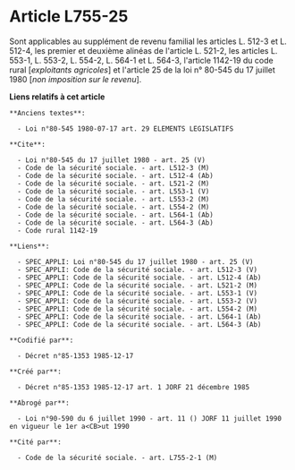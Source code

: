 # Article L755-25

Sont applicables au supplément de revenu familial les articles L. 512-3 et L. 512-4, les premier et deuxième alinéas de
l'article L. 521-2, les articles L. 553-1, L. 553-2, L. 554-2, L. 564-1 et L. 564-3, l'article 1142-19 du code rural
[*exploitants agricoles*] et l'article 25 de la loi n° 80-545 du 17 juillet 1980 [*non imposition sur le revenu*].

**Liens relatifs à cet article**

	**Anciens textes**:

	  - Loi n°80-545 1980-07-17 art. 29 ELEMENTS LEGISLATIFS

	**Cite**:

	  - Loi n°80-545 du 17 juillet 1980 - art. 25 (V)
	  - Code de la sécurité sociale. - art. L512-3 (M)
	  - Code de la sécurité sociale. - art. L512-4 (Ab)
	  - Code de la sécurité sociale. - art. L521-2 (M)
	  - Code de la sécurité sociale. - art. L553-1 (V)
	  - Code de la sécurité sociale. - art. L553-2 (M)
	  - Code de la sécurité sociale. - art. L554-2 (M)
	  - Code de la sécurité sociale. - art. L564-1 (Ab)
	  - Code de la sécurité sociale. - art. L564-3 (Ab)
	  - Code rural 1142-19

	**Liens**:

	  - SPEC_APPLI: Loi n°80-545 du 17 juillet 1980 - art. 25 (V)
	  - SPEC_APPLI: Code de la sécurité sociale. - art. L512-3 (V)
	  - SPEC_APPLI: Code de la sécurité sociale. - art. L512-4 (Ab)
	  - SPEC_APPLI: Code de la sécurité sociale. - art. L521-2 (M)
	  - SPEC_APPLI: Code de la sécurité sociale. - art. L553-1 (V)
	  - SPEC_APPLI: Code de la sécurité sociale. - art. L553-2 (V)
	  - SPEC_APPLI: Code de la sécurité sociale. - art. L554-2 (M)
	  - SPEC_APPLI: Code de la sécurité sociale. - art. L564-1 (Ab)
	  - SPEC_APPLI: Code de la sécurité sociale. - art. L564-3 (Ab)

	**Codifié par**:

	  - Décret n°85-1353 1985-12-17

	**Créé par**:

	  - Décret n°85-1353 1985-12-17 art. 1 JORF 21 décembre 1985

	**Abrogé par**:

	  - Loi n°90-590 du 6 juillet 1990 - art. 11 () JORF 11 juillet 1990 en vigueur le 1er a<CB>ut 1990

	**Cité par**:

	  - Code de la sécurité sociale. - art. L755-2-1 (M)
